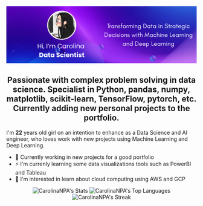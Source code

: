 <img src="Hi, There_full.png"/> 

<h2 align = 'center'>
  Passionate with complex problem solving in data science. Specialist in Python, pandas, numpy, matplotlib, scikit-learn,
  TensorFlow, pytorch, etc. Currently adding new personal projects to the portfolio.
  </h2>
  
<h> I'm **22** years old girl on an intention to enhance as a Data Science and AI engineer, who loves work with new projects using Machine Learning and Deep Learning. </h>

- 🔭 Currently working in new projects for a good portfolio
- ⚡ I'm currenly learning some data visualizations tools such as PowerBI and Tableau
- 🤔 I'm interested in learn about cloud computing using AWS and GCP

<div align = 'center'>

![CarolinaNPA's Stats](https://github-readme-stats.vercel.app/api?username=CarolinaNPA&theme=cobalt&show_icons=true&hide_border=false&count_private=true) ![CarolinaNPA's Top Languages](https://github-readme-stats.vercel.app/api/top-langs/?username=CarolinaNPA&theme=cobalt&show_icons=true&hide_border=false&layout=compact)
![CarolinaNPA's Streak](https://github-readme-streak-stats.herokuapp.com/?user=CarolinaNPA&theme=cobalt&hide_border=false&hide=longest-streak) 

</div>


<p align="left">
</p>
